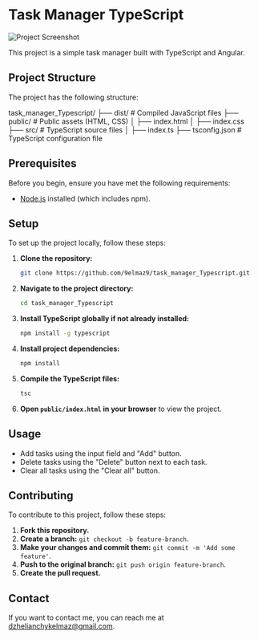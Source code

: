 # Task Manager TypeScript

![Project Screenshot](https://github.com/9elmaz9/task_manager_Typescript/blob/main/path-to-image.png)

This project is a simple task manager built with TypeScript and Angular.

## Project Structure

The project has the following structure:

task_manager_Typescript/
├── dist/ # Compiled JavaScript files
├── public/ # Public assets (HTML, CSS)
│ ├── index.html
│ ├── index.css
├── src/ # TypeScript source files
│ ├── index.ts
├── tsconfig.json # TypeScript configuration file


## Prerequisites

Before you begin, ensure you have met the following requirements:
- [Node.js](https://nodejs.org/en/) installed (which includes npm).

## Setup

To set up the project locally, follow these steps:

1. **Clone the repository:**

    ```sh
    git clone https://github.com/9elmaz9/task_manager_Typescript.git
    ```

2. **Navigate to the project directory:**

    ```sh
    cd task_manager_Typescript
    ```

3. **Install TypeScript globally if not already installed:**

    ```sh
    npm install -g typescript
    ```

4. **Install project dependencies:**

    ```sh
    npm install
    ```

5. **Compile the TypeScript files:**

    ```sh
    tsc
    ```

6. **Open `public/index.html` in your browser** to view the project.

## Usage

- Add tasks using the input field and "Add" button.
- Delete tasks using the "Delete" button next to each task.
- Clear all tasks using the "Clear all" button.

## Contributing

To contribute to this project, follow these steps:

1. **Fork this repository.**
2. **Create a branch:** `git checkout -b feature-branch`.
3. **Make your changes and commit them:** `git commit -m 'Add some feature'`.
4. **Push to the original branch:** `git push origin feature-branch`.
5. **Create the pull request.**

## Contact

If you want to contact me, you can reach me at [dzhelianchykelmaz@gmail.com](mailto:dzhelianchykelmaz@gmail.com).


